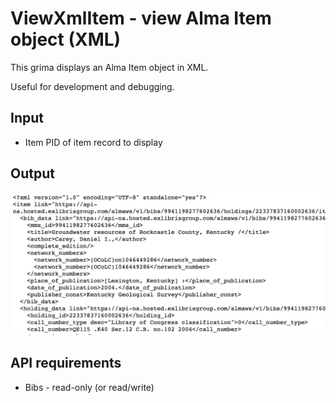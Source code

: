# ViewXmlItem - view Alma Item object (XML)

This grima displays an Alma Item object in XML.

Useful for development and debugging.

## Input
* Item PID of item record to display

## Output
![Screenshot of bibliographic record](images/ViewXmlItem-out.png)

## API requirements
* Bibs - read-only (or read/write)
